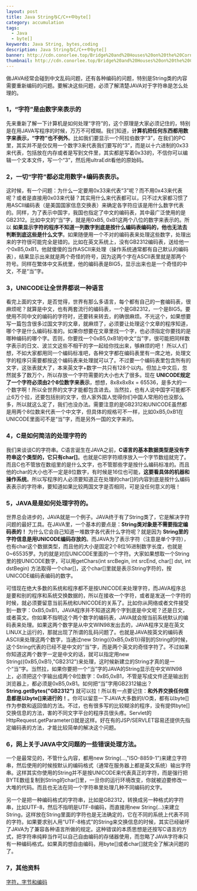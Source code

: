 ```yaml
---
layout: post
title: Java String与C/C++中byte[]
category: accumulation
tags:
  - Java
  - byte[]
keywords: Java String, bytes,coding
description: Java String与C/C++中byte[]
banner: http://cdn.conorlee.top/Bridge%20and%20Houses%20on%20the%20Corner%20of%20Herengracht-Prinsessegracht,%20The%20Hague.jpg
thumbnail: http://cdn.conorlee.top/Bridge%20and%20Houses%20on%20the%20Corner%20of%20Herengracht-Prinsessegracht,%20The%20Hague.jpg
---
```



   做JAVA经常会碰到中文乱码问题，还有各种编码的问题，特别是String类的内容需要重新编码的问题。要解决这些问题，必须了解清楚JAVA对于字符串是怎么处理的。

### 1，“字符”是由数字来表示的
   先来重新了解一下计算机是如何处理“字符”的，这个原理是大家必须记住的，特别是在用JAVA写程序的时候，万万不可模糊。我们知道，**计算机把任何东西都用数字来表示，“字符”也不例外**。比如我们要显示一个阿拉伯数字“3”，在我们的PC里，其实并不是仅仅用一个数字3来代表我们要写的“3”，而是以十六进制的0x33来代表，包括放在内存或者是写到文件里，其实都是写着0x33的，不信你可以编辑一个文本文件，写一个“3”，然后用ultraEdit看他的原始码。

   <!--more-->

### 2，一切“字符”都必定用数字+编码表表示。
   这时候，有一个问题：为什么一定要用0x33来代表“3”呢？而不用0x43来代表呢？或者是直接用0x03来代替？其实用什么来代表都可以，只不过大家都习惯了用ASCII编码表（是美国国家信息交换表）来确定各字符应该是用什么数字代表的。同样，为了表示中国字，我国也指定了中文的编码表，其中最广泛使用的是GB2312。比如中文的“当”字，就是用0xB5, 0xB1这两个八位的数字来表示的。所以 **如果显示字符的程序不知道一列数字到底是按什么编码表编码的，他也无法去判断到底这些是什么文字**。如果随便用一个不对的编码表来处理这些数字，处理出来的字符很可能完全是错的。比如在英文系统上，没有GB2312编码表，送给他一个0xB5,0xB1，他就傻傻的当作ASCII来处理（操作系统通常都有自己默认的编码表），结果显示出来就是两个奇怪的符号，因为这两个字在ASCII表里就是那两个符号。同样在繁体中文系统里，他的编码表是BIG5，显示出来也是一个奇怪的中文，不是“当”字。

### 3，UNICODE让全世界都说一种语言
   看完上面的文字，是否觉得，世界有那么多语言，每个都有自己的一套编码表，很麻烦呢？就算是中文，也有两套流行的编码表，一个是GB2312，一个是BIG5。要使用不同中文的编码的字符时，还要转来转去，的确很麻烦。不光这个，如果想要写一篇包含很多过国文字的文章，就麻烦了，必须要让处理这个文章的程序知道，哪个字是什么编码标准的。如果你想要在文章里找一个字，也必须指定你要找的是哪种编码的哪个字。否则，你要找一个0xB5,0xB1的中文“当”字，很可能把同样数字表示的日文、波兰文这些不相干的字一起给你找出来，够麻烦的吧！
   所以人们想，不如大家都用同一个编码标准吧，各种文字都在编码表里有一席之地，处理文字的程序只需要都按这个编码表来处理就可以了。不过要一个编码表里包含所有的文字，这张表就大了，本来英文字+数字一共只有128个以内。但加上中文后，忽然就多了数万个，所以存放一个字符需要的大小也大了很多。现在 **UNICODE规定了一个字符必须由2个8位数字来表示**，想想，8x8x8x8x = 65536，是多大的一个数字啊！所以全世界的文字才能都包含进去。当然拉，也有人说中国字可能都不止6万个拉，还要包括别的文字，但人家外国人觉得你们中国人常用的也没那么多，所以就这么定了，我们也没办法。需要注意的是GB2312和UNICODE虽然都是用两个8位数来代表一个中文字，但具体的规格可不一样，比如0xB5,0xB1在UNICODE里面可不是“当”字，而是另外一国的文字来的。

### 4，C是如何简洁的处理字符的
   我们来谈谈C的字符串。C语言诞生在JAVA之前，**C语言的基本数据类型是没有字符串这个类型的，它只有char[]**。也就是C把字符顺序放入一个字节数组就完了。而且C也不管放在数组里的是什么文字，也不管那些字是按什么编码标准的。而且他的char的大小也不一定是8位数字，有时候是16位也可能，**这要看具体的机器和操作系统**。所以写程序的人必须要知道正在处理的char[]的内容到底是按什么编码表表示的字符串，要知道如果比较两国文字是否相同，可是没任何意义的哦！

### 5，JAVA是是如何处理字符的。
   世界总会进步的，JAVA就是一个例子。JAVA终于有了String类了，它是解决字符问题的最好工具。在JAVA里，一个基本的要点是：**String类对象是不需要指定编码表的！** 为什么它会自己知道一堆数字各代表什么字符呢？就是因为 **String里的字符信息是用UNICODE编码存放的**。而JAVA为了表示字符（注意是单个字符），也有char这个数据类型，而且他的大小是固定2个8位16进制数字长度，也就是0~65535罗。为的就是对应UNICODE里面的一个字符。大家如果想取一个String里的按UNICODE数字，可以用getChars(int srcBegin, int srcEnd, char[] dst, int dstBegin) 方法取得一个char[]，这个char[]里就是表示String字符的，按UNICODE编码表编码的数字。

   可惜现在绝大多数的系统和程序都不是按UNICODE来处理字符，而JAVA程序总是要和别的程序和系统交换数据的，所以在接收一个字符，或者是发送一个字符的时候，就必须要留意当前系统和UNICODE的关系了。比如你从网络或者文件接受到一数字：0xB5,0xB1，JAVA程序并不知道这两个字到底是中文呢？还是日文，或者英文。你如果不指明这个两个数字的编码表，JAVA就会按当前系统默认的编码表来处理。如果这两个数字是从中文WIN98发出去的，JAVA程序又是在英文LINUX上运行的，那就出现了所谓的乱码问题了。也就是JAVA按英文的编码表ASCII来处理这两个数字，当通过new String({0xB5,0xB1})得到的String的时候，这个String代表的已经不是中文的“当”字，而是两个英文的奇怪字符了。不过如果你知道这两个数字一定是中文的话，就可以指定用new String({0xB5,0xB1},"GB2312")来处理，这时候新建立的String才真的是一个“当”字。当然拉，如果你要把一个“当”字的JAVA的String显示在中文WIN98上，必须把这个字输出成两个8位数字：0xB5,0xB1，不管是写成文件还是输出到浏览器上，都必须是0xB5,0xB1。如何把“当”字用GB2312输出？**String.getBytes("GB2312")** 就可以拉！所以有一点要记住：**和外界交换任何信息都是以byte[]来进行的！**。你可以留意一下JAVA大多数的I/O类，都有以byte[]作为参数和返回值的方法。不过，也有很多写的比较糊涂的程序，没有提供byte[]交换信息的方法，害的不同文字平台的程序员很头疼。Servlet的HttpRequest.getParameter()就是这样。好在有的JSP/SERVLET容易还提供先指定编码表的方法，才能比较简单的解决这个问题。

### 6，网上关于JAVA中文问题的一些错误处理方法。

   一个是最常见的，不管什么内容，都用new String(...,"ISO-8859-1")来建立字符串，然后使用的时候按默认的编码格式（通常在服务器上都是英文系统）输出字符串。这样其实你使用的String并不是按UNICODE来代表真正的字符，而是强行把BYTE数组复制到String的char[]里，一旦你的运行环境改变，你就被迫要修改一大堆的代码。而且也无法在同一个字符串里处理几种不同编码的文字。

   另一个是把一种编码格式的字符串，比如是GB2312，转换成另一种格式的字符串，比如UTF-8，然后不指明是UTF-8编码，而直接用new String(...)来建立String，这样放在String里面的字符也是无法确定的，它在不同的系统上代表不同的字符。如果要求别人用“UTF-8格式”的String来交换信息的时候，其实已经破坏了JAVA为了兼容各种语言所做的规定。这种错误的本质思想是还按写C语言的方式，把字符串纯粹当作可以自己自由编码的存储器使用，而忽略了JAVA字符串只有一种编码格式。如果真的想自由编码，用byte[]或者char[]就完全了解决问题的了。


### 7，其他资料
[字符，字节和编码](http://www.regexlab.com/zh/encoding.htm)
